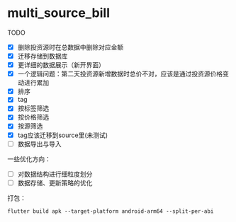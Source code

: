 # multi_source_bill

TODO 

- [x] 删除投资源时在总数据中删除对应金额
- [x] 迁移存储到数据库
- [x] 更详细的数据展示（新开界面）
- [x] 一个逻辑问题：第二天投资源新增数据时总价不对，应该是通过投资源价格变动进行累加
- [x] 排序
- [x] tag
- [x] 按标签筛选
- [x] 按价格筛选
- [x] 按源筛选
- [x] tag应该迁移到source里(未测试)
- [ ] 数据导出与导入 

一些优化方向：
- [ ] 对数据结构进行细粒度划分
- [ ] 数据存储、更新策略的优化

打包：
```shell
flutter build apk --target-platform android-arm64 --split-per-abi
```